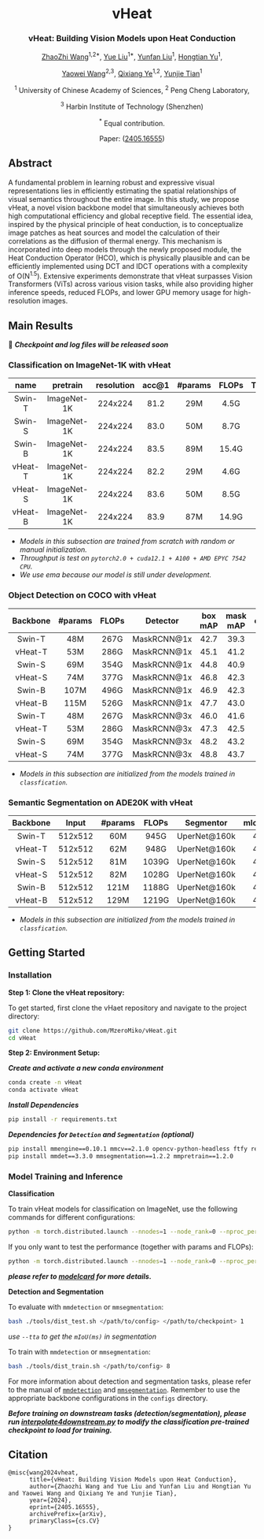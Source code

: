 
<div align="center">
<h1>vHeat</h1>
<h3>vHeat: Building Vision Models upon Heat Conduction</h3>

[ZhaoZhi Wang](https://scholar.google.com/citations?user=CkDanj8AAAAJ&hl=zh-CN&oi=ao)<sup>1,2*</sup>, [Yue Liu](https://github.com/MzeroMiko)<sup>1*</sup>, [Yunfan Liu](https://scholar.google.com.hk/citations?user=YPL33G0AAAAJ&hl=zh-CN&oi=ao)<sup>1</sup>, [Hongtian Yu](https://github.com/yuhongtian17)<sup>1</sup>, 

[Yaowei Wang](https://scholar.google.com.hk/citations?user=o_DllmIAAAAJ&hl=zh-CN&oi=ao)<sup>2,3</sup>, [Qixiang Ye](https://scholar.google.com.hk/citations?user=tjEfgsEAAAAJ&hl=zh-CN&oi=ao)<sup>1,2</sup>, [Yunjie Tian](https://sunsmarterjie.github.io/)<sup>1</sup>

<sup>1</sup> University of Chinese Academy of Sciences, <sup>2</sup> Peng Cheng Laboratory,

<sup>3</sup> Harbin Institute of Technology (Shenzhen)

<sup>*</sup> Equal contribution.

Paper: ([2405.16555](https://arxiv.org/pdf/2405.16555))

</div>

## Abstract
A fundamental problem in learning robust and expressive visual representations lies in efficiently estimating the spatial relationships of visual semantics throughout the entire image. In this study, we propose vHeat, a novel vision backbone model that simultaneously achieves both high computational efficiency and global receptive field. The essential idea, inspired by the physical principle of heat conduction, is to conceptualize image patches as heat sources and model the calculation of their correlations as the diffusion of thermal energy. This mechanism is incorporated into deep models through the newly proposed module, the Heat Conduction Operator (HCO), which is physically plausible and can be efficiently implemented using DCT and IDCT operations with a complexity of O(N<sup>1.5</sup>). Extensive experiments demonstrate that vHeat surpasses Vision Transformers (ViTs) across various vision tasks, while also providing higher inference speeds, reduced FLOPs, and lower GPU memory usage for high-resolution images. 

## Main Results

:book: 
***Checkpoint and log files will be released soon***

### **Classification on ImageNet-1K with vHeat**

| name | pretrain | resolution |acc@1 | #params | FLOPs | Throughput | configs/logs/ckpts |
| :---: | :---: | :---: | :---: | :---: | :---: | :---: | :---:|
| Swin-T | ImageNet-1K | 224x224 | 81.2 | 29M | 4.5G | 1244 | 
| Swin-S | ImageNet-1K | 224x224 | 83.0 | 50M | 8.7G | 728 |
| Swin-B | ImageNet-1K | 224x224 | 83.5 | 89M | 15.4G | 458 |
| vHeat-T | ImageNet-1K | 224x224 | 82.2 | 29M | 4.6G | 1514 | [config](classification/configs/vHeat/vHeat_tiny_224.yaml)/[log](https://github.com/MzeroMiko/vHeat/releases/download/vheatcls/vHeat_tiny.txt)/[ckpt](https://github.com/MzeroMiko/vHeat/releases/download/vheatcls/vHeat_tiny.pth) |
| vHeat-S | ImageNet-1K | 224x224 | 83.6 | 50M | 8.5G | 945 | [config](classification/configs/vHeat/vHeat_small_224.yaml)/[log](https://github.com/MzeroMiko/vHeat/releases/download/vheatcls/vHeat_small.txt)/[ckpt](https://github.com/MzeroMiko/vHeat/releases/download/vheatcls/vHeat_small.pth) |
| vHeat-B | ImageNet-1K | 224x224 | 83.9 | 87M | 14.9G | 661 | [config](classification/configs/vHeat/vHeat_base_224.yaml)/[log](https://github.com/MzeroMiko/vHeat/releases/download/vheatcls/vHeat_base.txt)/[ckpt](https://github.com/MzeroMiko/vHeat/releases/download/vheatcls/vHeat_base.pth) |

* *Models in this subsection are trained from scratch with random or manual initialization.*
* *Throughput is test on `pytorch2.0 + cuda12.1 + A100 + AMD EPYC 7542 CPU`.*
* *We use ema because our model is still under development.*

### **Object Detection on COCO with vHeat**
  
| Backbone | #params | FLOPs | Detector | box mAP | mask mAP | configs/logs/ckpts |
| :---: | :---: | :---: | :---: | :---: | :---: |:---: |
| Swin-T | 48M | 267G | MaskRCNN@1x | 42.7 | 39.3 |-- |-- |
| vHeat-T | 53M | 286G | MaskRCNN@1x | 45.1 | 41.2 | [config](detection/configs/vheat/mask_rcnn_fpn_coco_tiny.py)/[log](https://github.com/MzeroMiko/vHeat/releases/download/vheatdet/vHeat_tiny_det.log)/[ckpt](https://github.com/MzeroMiko/vHeat/releases/download/vheatdet/vHeat_tiny_det.pth) |
| Swin-S | 69M | 354G | MaskRCNN@1x | 44.8 | 40.9 |-- |-- |
| vHeat-S | 74M | 377G | MaskRCNN@1x | 46.8 | 42.3 | [config](detection/configs/vheat/mask_rcnn_fpn_coco_small.py)/[log](https://github.com/MzeroMiko/vHeat/releases/download/vheatdet/vHeat_small_det.log)/[ckpt](https://github.com/MzeroMiko/vHeat/releases/download/vheatdet/vHeat_small_det.pth) |
| Swin-B | 107M | 496G | MaskRCNN@1x | 46.9 | 42.3 |-- |-- |
| vHeat-B | 115M | 526G | MaskRCNN@1x | 47.7 | 43.0 | [config](detection/configs/vheat/mask_rcnn_fpn_coco_base.py)/[log](https://github.com/MzeroMiko/vHeat/releases/download/vheatdet/vHeat_base_det.log)/[ckpt](https://github.com/MzeroMiko/vHeat/releases/download/vheatdet/vHeat_base_det.pth) |
| Swin-T | 48M | 267G | MaskRCNN@3x | 46.0 | 41.6 |-- |-- |
| vHeat-T | 53M | 286G | MaskRCNN@3x | 47.3| 42.5 | [config](detection/configs/vheat/mask_rcnn_fpn_coco_tiny_ms_3x.py)/[log](https://github.com/MzeroMiko/vHeat/releases/download/vheatdet/vHeat_tiny_det_ms3x.log)/[ckpt](https://github.com/MzeroMiko/vHeat/releases/download/vheatdet/vHeat_tiny_det_ms3x.pth) |
| Swin-S | 69M | 354G | MaskRCNN@3x | 48.2 | 43.2 |-- |-- |
| vHeat-S | 74M | 377G | MaskRCNN@3x | 48.8 | 43.7 | [config](detection/configs/vheat/mask_rcnn_fpn_coco_small_ms_3x.py)/[log](https://github.com/MzeroMiko/vHeat/releases/download/vheatdet/vHeat_small_det_ms3x.log)/[ckpt](https://github.com/MzeroMiko/vHeat/releases/download/vheatdet/vHeat_small_det_ms3x.pth) |

* *Models in this subsection are initialized from the models trained in `classfication`.*


### **Semantic Segmentation on ADE20K with vHeat**

| Backbone | Input|  #params | FLOPs | Segmentor | mIoU(SS) | configs/logs/ckpts |
| :---: | :---: | :---: | :---: | :---: | :---: |:---: |
| Swin-T | 512x512 | 60M | 945G | UperNet@160k | 44.4 | -- | -- |
| vHeat-T| 512x512 | 62M | 948G | UperNet@160k | 47.0 | [config](segmentation/configs/vheat/upernet_vheat_160k_ade20k_512x512_tiny.py)/[log](https://github.com/MzeroMiko/vHeat/releases/download/vheatseg/vHeat_tiny_seg.log)/[ckpt](https://github.com/MzeroMiko/vHeat/releases/download/vheatseg/vHeat_tiny_seg.pth) |
| Swin-S | 512x512 | 81M | 1039G | UperNet@160k | 47.6 | -- | -- |
| vHeat-S| 512x512 | 82M | 1028G | UperNet@160k | 49.0 |[config](segmentation/configs/vheat/upernet_vheat_160k_ade20k_512x512_small.py)/[log](#)/[ckpt](#) |
| Swin-B | 512x512 | 121M | 1188G | UperNet@160k | 48.1 |-- |
| vHeat-B| 512x512 | 129M | 1219G | UperNet@160k | 49.6 |[config](segmentation/configs/vheat/upernet_vheat_160k_ade20k_512x512_base.py)/[log](https://github.com/MzeroMiko/vHeat/releases/download/vheatseg/vHeat_base_seg.log)/[ckpt](https://github.com/MzeroMiko/vHeat/releases/download/vheatseg/vHeat_base_seg.pth) |


* *Models in this subsection are initialized from the models trained in `classfication`.*

## Getting Started
### Installation

**Step 1: Clone the vHeat repository:**

To get started, first clone the vHaet repository and navigate to the project directory:

```bash
git clone https://github.com/MzeroMiko/vHeat.git
cd vHeat
```

**Step 2: Environment Setup:**

***Create and activate a new conda environment***

```bash
conda create -n vHeat
conda activate vHeat
```

***Install Dependencies***

```bash
pip install -r requirements.txt
```

***Dependencies for `Detection` and `Segmentation` (optional)***

```bash
pip install mmengine==0.10.1 mmcv==2.1.0 opencv-python-headless ftfy regex
pip install mmdet==3.3.0 mmsegmentation==1.2.2 mmpretrain==1.2.0
```


### Model Training and Inference

**Classification**

To train vHeat models for classification on ImageNet, use the following commands for different configurations:

```bash
python -m torch.distributed.launch --nnodes=1 --node_rank=0 --nproc_per_node=16 --master_addr="127.0.0.1" --master_port=29501 main.py --cfg </path/to/config> --batch-size 128 --data-path </path/to/dataset> --output /tmp
```

If you only want to test the performance (together with params and FLOPs):

```bash
python -m torch.distributed.launch --nnodes=1 --node_rank=0 --nproc_per_node=1 --master_addr="127.0.0.1" --master_port=29501 main.py --cfg </path/to/config> --batch-size 128 --data-path </path/to/dataset> --output /tmp --resume </path/to/checkpoint> --eval --model_ema False
```

***please refer to [modelcard](./modelcard.sh) for more details.***

**Detection and Segmentation**

To evaluate with `mmdetection` or `mmsegmentation`:
```bash
bash ./tools/dist_test.sh </path/to/config> </path/to/checkpoint> 1
```
*use `--tta` to get the `mIoU(ms)` in segmentation*

To train with `mmdetection` or `mmsegmentation`:
```bash
bash ./tools/dist_train.sh </path/to/config> 8
```

For more information about detection and segmentation tasks, please refer to the manual of [`mmdetection`](https://mmdetection.readthedocs.io/en/latest/user_guides/train.html) and [`mmsegmentation`](https://mmsegmentation.readthedocs.io/en/latest/user_guides/4_train_test.html). Remember to use the appropriate backbone configurations in the `configs` directory.

***Before training on downstream tasks (detection/segmentation), please run [interpolate4downstream.py](classification/interpolate4downstream.py) to modify the classification pre-trained checkpoint to load for training.***

## Citation
```
@misc{wang2024vheat,
      title={vHeat: Building Vision Models upon Heat Conduction}, 
      author={Zhaozhi Wang and Yue Liu and Yunfan Liu and Hongtian Yu and Yaowei Wang and Qixiang Ye and Yunjie Tian},
      year={2024},
      eprint={2405.16555},
      archivePrefix={arXiv},
      primaryClass={cs.CV}
}
```

